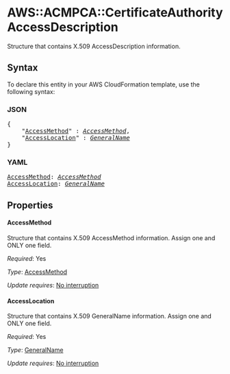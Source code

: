 # AWS::ACMPCA::CertificateAuthority AccessDescription

Structure that contains X.509 AccessDescription information.

## Syntax

To declare this entity in your AWS CloudFormation template, use the following syntax:

### JSON

<pre>
{
    "<a href="#accessmethod" title="AccessMethod">AccessMethod</a>" : <i><a href="accessmethod.md">AccessMethod</a></i>,
    "<a href="#accesslocation" title="AccessLocation">AccessLocation</a>" : <i><a href="generalname.md">GeneralName</a></i>
}
</pre>

### YAML

<pre>
<a href="#accessmethod" title="AccessMethod">AccessMethod</a>: <i><a href="accessmethod.md">AccessMethod</a></i>
<a href="#accesslocation" title="AccessLocation">AccessLocation</a>: <i><a href="generalname.md">GeneralName</a></i>
</pre>

## Properties

#### AccessMethod

Structure that contains X.509 AccessMethod information. Assign one and ONLY one field.

_Required_: Yes

_Type_: <a href="accessmethod.md">AccessMethod</a>

_Update requires_: [No interruption](https://docs.aws.amazon.com/AWSCloudFormation/latest/UserGuide/using-cfn-updating-stacks-update-behaviors.html#update-no-interrupt)

#### AccessLocation

Structure that contains X.509 GeneralName information. Assign one and ONLY one field.

_Required_: Yes

_Type_: <a href="generalname.md">GeneralName</a>

_Update requires_: [No interruption](https://docs.aws.amazon.com/AWSCloudFormation/latest/UserGuide/using-cfn-updating-stacks-update-behaviors.html#update-no-interrupt)
